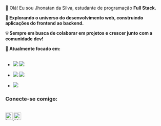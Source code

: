 👋 Olá! Eu sou Jhonatan da Silva, estudante de programação <b>Full Stack.<b>

🚀 Explorando o universo do desenvolvimento web, construindo aplicações do frontend ao backend.

💡 Sempre em busca de colaborar em projetos e crescer junto com a comunidade dev!

🌱 Atualmente focado em:
<br>
<br>
* <img src="https://img.shields.io/badge/HTML-239120?style=for-the-badge&logo=html5&logoColor=white)"/> <img src="https://img.shields.io/badge/HTML5-E34F26?style=for-the-badge&logo=html5&logoColor=white"/>

* <img src="https://img.shields.io/badge/CSS-239120?&style=for-the-badge&logo=css3&logoColor=white"/> <img src="https://img.shields.io/badge/CSS3-1572B6?style=for-the-badge&logo=css3&logoColor=white"/>

* <img src="https://img.shields.io/badge/JavaScript-F7DF1E?style=for-the-badge&logo=javascript&logoColor=black"/>

### Conecte-se comigo:
<br>
<a href="https://www.instagram.com/jhonatan_s_ilva"/> 
<img alt=" icone_do_instagram" width="23px" src="https://i.pinimg.com/736x/0e/84/d5/0e84d5926187e7a3b785febd3a55bf1d.jpg"/>
</a>
<a href="https://www.linkedin.com/in/jhonatan-da-silva-07220331a/"/>
<img alt="LinkedIn" width="23px" src="https://github.com/user-attachments/assets/12480f46-055b-4a49-bbb4-f1d6c395298d"
/> </a>
